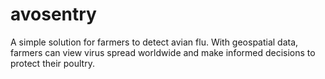 # avosentry

A simple solution for farmers to detect avian flu. With geospatial data, farmers can view virus spread worldwide and make informed decisions to protect their poultry.
